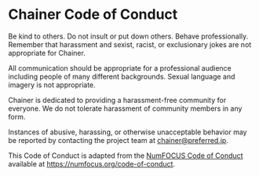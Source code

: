 # Chainer Code of Conduct

Be kind to others. Do not insult or put down others. Behave professionally. Remember that harassment and sexist, racist, or exclusionary jokes are not appropriate for Chainer.

All communication should be appropriate for a professional audience including people of many different backgrounds. Sexual language and imagery is not appropriate.

Chainer is dedicated to providing a harassment-free community for everyone. We do not tolerate harassment of community members in any form.

Instances of abusive, harassing, or otherwise unacceptable behavior may be reported by contacting the project team at chainer@preferred.jp. 

This Code of Conduct is adapted from the [NumFOCUS Code of Conduct][homepage] available at https://numfocus.org/code-of-conduct.

[homepage]: https://numfocus.org/
